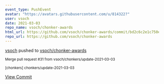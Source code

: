 ```yaml
---
event_type: PushEvent
avatar: "https://avatars.githubusercontent.com/u/814322?"
user: vsoch
date: 2021-03-03
repo_name: vsoch/chonker-awards
html_url: https://github.com/vsoch/chonker-awards/commit/bd2c6c2e1c750e4b09fd60dee3e662e2440eb42c
repo_url: https://github.com/vsoch/chonker-awards
---
```


<a href='https://github.com/vsoch' target='_blank'>vsoch</a> pushed to <a href='https://github.com/vsoch/chonker-awards' target='_blank'>vsoch/chonker-awards</a>

<small>Merge pull request #31 from vsoch/chonkers/update-2021-03-03

[chonkers] chonkers/update-2021-03-03</small>

<a href='https://github.com/vsoch/chonker-awards/commit/bd2c6c2e1c750e4b09fd60dee3e662e2440eb42c' target='_blank'>View Commit</a>
